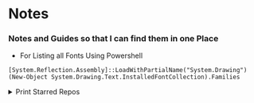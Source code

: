 # Notes
### Notes and Guides so that I can find them in one Place

- For Listing all Fonts Using Powershell
```
[System.Reflection.Assembly]::LoadWithPartialName("System.Drawing")
(New-Object System.Drawing.Text.InstalledFontCollection).Families
```
<details>
	<summary>Print Starred Repos</summary>
	
- For Printing all Starred Repos ( wsl2 ) [Source](https://gist.github.com/juergenhoetzel/e8dc1d66de92717d49c60a2dafced725)
```
while curl -s "https://api.github.com/users/zekxtreme/starred?per_page=100&page=${page:-1}" |jq -r -e '.[].full_name' && [[ ${PIPESTATUS[1]} != 4 ]]; do     let page++; done | tee stars.txt
```
- For Printing all Starred Repos ( powershell ) [Source](https://gist.github.com/mika76/2dd7be2e982c7b12fc88445d8064fc4d#file-stars-ps1)
```
[CmdletBinding()]
param (
    [Parameter()]
    [string]
    $user = ""
)

$URL = "https://api.github.com/users/$user/starred"
$PAGE = 0

# $totalStars = (Invoke-WebRequest "$($URL)?per_page=1").RelationLink.last
#     | Select-String -Pattern "&page=(?<p>\d+)" -AllMatches 
#     | % { $_.Matches } 
#     | % { $_.Groups } 
#     | Where-Object { $_.Name -eq "p"}
#     | % { $_.Value } 

do {
    $PAGE++
    $r = Invoke-WebRequest -Uri "$($URL)?per_page=500&page=$($PAGE)" -Headers @{'Accept' = 'application/vnd.github.v3.star+json' }
    $isLastPage = -not $r.RelationLink.ContainsKey("last") 

    $r.Content | ConvertFrom-Json | Select-Object starred_at, @{n = 'full_name'; e = { $_.repo.full_name } }
} until ($isLastPage)
```
</details>